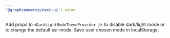```yaml
---
'@graphcommerce/next-ui': minor
---
```


Add props to `<DarkLightModeThemeProvider />` to disable dark/light mode or to change the default ssr mode. Save user chosen mode in localStorage.
